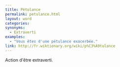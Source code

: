 ```yaml
---
title: Pétulance
permalink: petulance.html
layout: word
categories:
synonyms:
  - Extraverti
examples:
  - "Vous êtes d'une pétulance exacerbée."
link: http://fr.wiktionary.org/wiki/p%C3%A9tulance
---
```


Action d'être extraverti.

